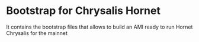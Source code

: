 # Bootstrap for Chrysalis Hornet

It contains the bootstrap files that allows to build an AMI ready to run Hornet Chrysalis for the mainnet
